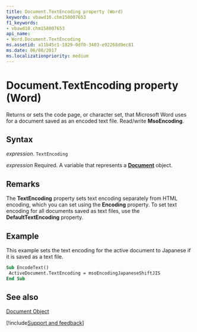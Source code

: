 ```yaml
---
title: Document.TextEncoding property (Word)
keywords: vbawd10.chm158007653
f1_keywords:
- vbawd10.chm158007653
api_name:
- Word.Document.TextEncoding
ms.assetid: a11b45c1-1829-0df0-3403-e92268d9ec81
ms.date: 06/08/2017
ms.localizationpriority: medium
---
```



# Document.TextEncoding property (Word)

Returns or sets the code page, or character set, that Microsoft Word uses for a document saved as an encoded text file. Read/write **MsoEncoding**.


## Syntax

_expression_. `TextEncoding`

_expression_ Required. A variable that represents a **[Document](Word.Document.md)** object.


## Remarks

The **TextEncoding** property sets text encoding separately from HTML encoding, which you can set using the **Encoding** property. To set text encoding for all documents saved as text files, use the **DefaultTextEncoding** property.


## Example

This example sets the text encoding for the active document to Japanese if it is saved as a text file.


```vb
Sub EncodeText() 
 ActiveDocument.TextEncoding = msoEncodingJapaneseShiftJIS 
End Sub
```


## See also


[Document Object](Word.Document.md)

[!include[Support and feedback](~/includes/feedback-boilerplate.md)]